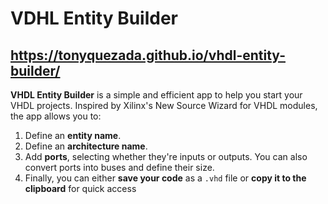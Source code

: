 # VDHL Entity Builder
## https://tonyquezada.github.io/vhdl-entity-builder/

**VHDL Entity Builder** is a simple and efficient app to help you start your VHDL projects. Inspired by Xilinx's New Source Wizard for VHDL modules, the app allows you to:
1. Define an **entity name**.
2. Define an **architecture name**.
3. Add **ports**, selecting whether they're inputs or outputs. You can also convert ports into buses and define their size.
4. Finally, you can either **save your code** as a `.vhd` file or **copy it to the clipboard** for quick access

